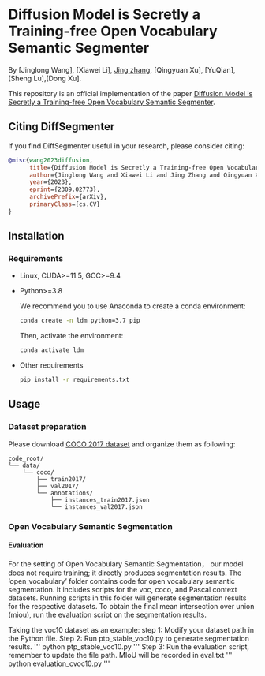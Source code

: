 
<!-- This is code for paper "Diffusion Model is Secretly a Training-free Open Vocabulary Semantic Segmenter"

# Open Vocabulary Semantic Segmentation
The open_vocabulary folder contains code for open vocabulary semantic segmentation. It includes scripts for the voc, coco, and Pascal context datasets. Running scripts in this folder will generate segmentation results for the respective datasets.
To obtain the final mean intersection over union (miou), run the evaluation script on the segmentation results.

Taking the voc10 dataset as an example:
1. .json files contain open vocabulary labels predicted based on blip and clip. If it is weakly supervised semantic segmentation, these predicted labels are not required.
2. ptp_stable_voc10.py is used to predict semantic segmentation results based on the labels.
3. evaluation_voc10.py is used to evaluate the semantic segmentation results. -->
# Diffusion Model is Secretly a Training-free Open Vocabulary Semantic Segmenter

By [Jinglong Wang],  [Xiawei Li],  [Jing zhang](https://scholar.google.com.hk/citations?user=XtwOoQgAAAAJ&hl=zh-CN&oi=ao), [Qingyuan Xu], [YuQian], [Sheng Lu],[Dong Xu].

This repository is an official implementation of the paper [Diffusion Model is Secretly a Training-free Open Vocabulary Semantic Segmenter](https://arxiv.org/abs/2309.02773).


## Citing DiffSegmenter
If you find DiffSegmenter useful in your research, please consider citing:
```bibtex
@misc{wang2023diffusion,
      title={Diffusion Model is Secretly a Training-free Open Vocabulary Semantic Segmenter}, 
      author={Jinglong Wang and Xiawei Li and Jing Zhang and Qingyuan Xu and Qin Zhou and Qian Yu and Lu Sheng and Dong Xu},
      year={2023},
      eprint={2309.02773},
      archivePrefix={arXiv},
      primaryClass={cs.CV}
}
```

<!-- 
*Note:*

1. All models of Deformable DETR are trained with total batch size of 32. 
2. Training and inference speed are measured on NVIDIA Tesla V100 GPU.
3. "Deformable DETR (single scale)" means only using res5 feature map (of stride 32) as input feature maps for Deformable Transformer Encoder.
4. "DC5" means removing the stride in C5 stage of ResNet and add a dilation of 2 instead.
5. "DETR-DC5+" indicates DETR-DC5 with some modifications, including using Focal Loss for bounding box classification and increasing number of object queries to 300.
6. "Batch Infer Speed" refer to inference with batch size = 4  to maximize GPU utilization.
7. The original implementation is based on our internal codebase. There are slight differences in the final accuracy and running time due to the plenty details in platform switch. -->


## Installation

### Requirements

* Linux, CUDA>=11.5, GCC>=9.4
  
* Python>=3.8

    We recommend you to use Anaconda to create a conda environment:
    ```bash
    conda create -n ldm python=3.7 pip
    ```
    Then, activate the environment:
    ```bash
    conda activate ldm
    ```
  
* Other requirements
    ```bash
    pip install -r requirements.txt
    ```


## Usage

### Dataset preparation

Please download [COCO 2017 dataset](https://cocodataset.org/) and organize them as following:

```
code_root/
└── data/
    └── coco/
        ├── train2017/
        ├── val2017/
        └── annotations/
        	├── instances_train2017.json
        	└── instances_val2017.json
```

### Open Vocabulary Semantic Segmentation

#### Evaluation

For the setting of Open Vocabulary Semantic Segmentation， our model does not require training; it directly produces segmentation results.
The ‘open_vocabulary’ folder contains code for open vocabulary semantic segmentation. It includes scripts for the voc, coco, and Pascal context datasets. Running scripts in this folder will generate segmentation results for the respective datasets.
To obtain the final mean intersection over union (miou), run the evaluation script on the segmentation results.

Taking the voc10 dataset as an example:
step 1: Modify your dataset path in the Python file.
Step 2: Run ptp_stable_voc10.py to generate segmentation results.
'''
python ptp_stable_voc10.py
'''
Step 3: Run the evaluation script, remember to update the file path. MIoU will be recorded in eval.txt
'''
python evaluation_cvoc10.py
'''
